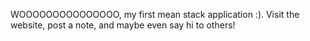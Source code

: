 WOOOOOOOOOOOOOOO, my first mean stack application :). Visit the website, post a note, and maybe even say hi to others!